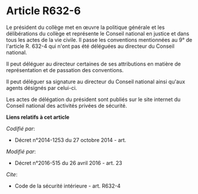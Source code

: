 # Article R632-6

Le président du collège met en œuvre la politique générale et les délibérations du collège et représente le Conseil national
en justice et dans tous les actes de la vie civile. Il passe les conventions mentionnées au 9° de l'article R. 632-4 qui
n'ont pas été déléguées au directeur du Conseil national. 

Il peut déléguer au directeur certaines de ses attributions en matière de représentation et de passation des conventions. 

Il peut déléguer sa signature au directeur du Conseil national ainsi qu'aux agents désignés par celui-ci. 

Les actes de délégation du président sont publiés        sur le site internet du Conseil national des activités privées de
sécurité.

**Liens relatifs à cet article**

_Codifié par_:

  - Décret n°2014-1253 du 27 octobre 2014 - art.

_Modifié par_:

  - Décret n°2016-515 du 26 avril 2016 - art. 23

_Cite_:

  - Code de la sécurité intérieure - art. R632-4
